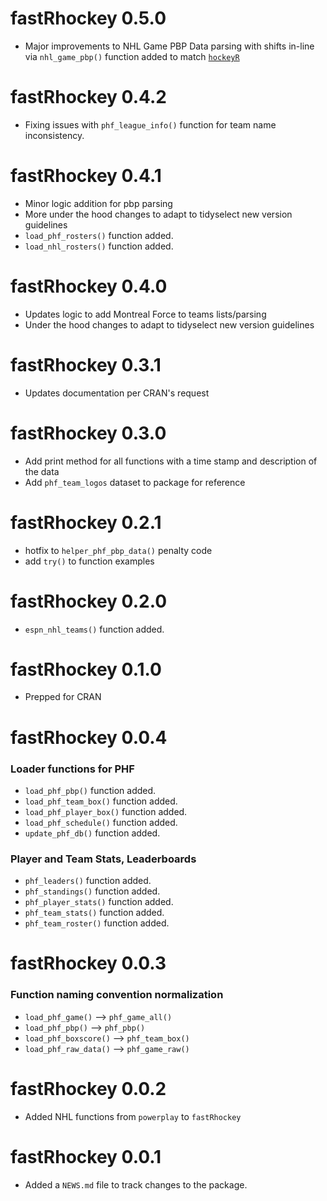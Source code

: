 # **fastRhockey 0.5.0**

* Major improvements to NHL Game PBP Data parsing with shifts in-line via ```nhl_game_pbp()``` function added to match [```hockeyR```](https://hockeyr.netlify.app)

# **fastRhockey 0.4.2**

* Fixing issues with ```phf_league_info()``` function for team name inconsistency.

# **fastRhockey 0.4.1**

* Minor logic addition for pbp parsing
* More under the hood changes to adapt to tidyselect new version guidelines
* ```load_phf_rosters()``` function added.
* ```load_nhl_rosters()``` function added.

# **fastRhockey 0.4.0**

* Updates logic to add Montreal Force to teams lists/parsing
* Under the hood changes to adapt to tidyselect new version guidelines

# **fastRhockey 0.3.1**

* Updates documentation per CRAN's request

# **fastRhockey 0.3.0**

* Add print method for all functions with a time stamp and description of the data
* Add `phf_team_logos` dataset to package for reference

# **fastRhockey 0.2.1**

* hotfix to `helper_phf_pbp_data()` penalty code
* add `try()` to function examples

# **fastRhockey 0.2.0**

* `espn_nhl_teams()` function added.

# **fastRhockey 0.1.0**

* Prepped for CRAN

# **fastRhockey 0.0.4**

### Loader functions for PHF

* `load_phf_pbp()` function added.
* `load_phf_team_box()` function added.
* `load_phf_player_box()` function added.
* `load_phf_schedule()` function added.
* `update_phf_db()` function added.

### Player and Team Stats, Leaderboards

* `phf_leaders()` function added.
* `phf_standings()` function added.
* `phf_player_stats()` function added.
* `phf_team_stats()` function added.
* `phf_team_roster()` function added.

# **fastRhockey 0.0.3**

### Function naming convention normalization

* `load_phf_game()` --> `phf_game_all()`
* `load_phf_pbp()` --> `phf_pbp()`
* `load_phf_boxscore()` --> `phf_team_box()`
* `load_phf_raw_data()` --> `phf_game_raw()`

# **fastRhockey 0.0.2**

* Added NHL functions from `powerplay` to `fastRhockey`

# **fastRhockey 0.0.1**

* Added a `NEWS.md` file to track changes to the package.
